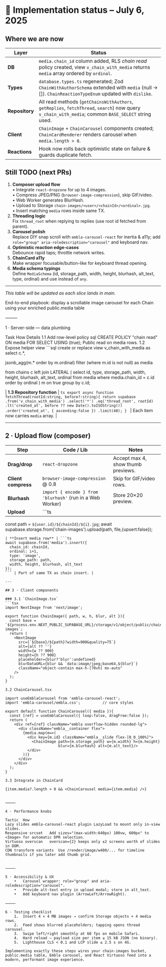 # 📝 Implementation status – July 6, 2025

## Where we are now

| Layer          | Status                                                                                                                                             |
| -------------- | -------------------------------------------------------------------------------------------------------------------------------------------------- |
| **DB**         | `media.chain_id` column added, RLS _chain read_ policy created, view `v_chain_with_media` returns `media` array ordered by `ordinal`.              |
| **Types**      | `database.types.ts` regenerated; Zod `ChainWithAuthorSchema` extended with `media` (null → []). `ChainReactionTypeEnum` updated with `dislike`.    |
| **Repository** | All read methods (`getChainsWithAuthors`, `getReplies`, `fetchThread`, `search`) now query `v_chain_with_media`; common `BASE_SELECT` string used. |
| **Client**     | `ChainImage` + `ChainCarousel` components created; `ChainCardRenderer` renders carousel when `media.length > 0`.                                   |
| **Reactions**  | Hook now rolls back optimistic state on failure & guards duplicate fetch.                                                                          |

## Still TODO (next PRs)

1. **Composer upload flow**  
   • Integrate `react-dropzone` for up to 4 images.  
   • Compress JPEG/PNG (`browser-image-compression`), skip GIF/video.  
   • Web Worker generates BlurHash.  
   • Upload to Storage `chain-images/<user>/<chainId>/<ordinal>.jpg`.  
   • Insert matching `media` rows inside same TX.
2. **Threading logic**  
   Fix `thread_root` when replying to replies (use root id fetched from parent).
3. **Carousel polish**  
   Replace DIY snap scroll with `embla-carousel-react` for inertia & a11y; add `role="group" aria-roledescription="carousel"` and keyboard nav.
4. **Optimistic reaction edge-cases**  
   Debounce rapid taps; throttle network writes.
5. **ChainCard a11y**  
   Make wrapper focusable/button-like for keyboard thread opening.
6. **Media schema typings**  
   Define `MediaSchema` (id, storage_path, width, height, blurhash, alt_text, type, ordinal) and use instead of `any`.

---

_This table will be updated as each slice lands in main._

End-to-end playbook: display a scrollable image carousel for each Chain using your enriched public.media table

⸻

1 · Server-side — data plumbing

Task How Details
1.1 Add row-level policy sql CREATE POLICY "chain read" ON media FOR SELECT USING (true); Public read on media rows.
1.2 Expose helper view ```sql
create or replace view v_chain_with_media as
select c.\*,

jsonb_agg(m.\* order by m.ordinal) filter (where m.id is not null) as media

from chains c
left join LATERAL (
select id, type, storage_path, width, height, blurhash, alt_text, ordinal
from media
where media.chain_id = c.id
order by ordinal
) m on true
group by c.id;

| **1.3 Repository function** | `ts
export async function fetchThread(rootId:string, before?:string){
  return supabase
    .from('v_chain_with_media')
    .select('*')
    .eq('thread_root', rootId)
    .lt('created_at', before ?? new Date().toISOString())
    .order('created_at', { ascending:false })
    .limit(40);
}
` | Each item now carries `media` array. |

---

## 2 · Upload flow (composer)

| Step                | Code / Lib                                                | Notes                              |
| ------------------- | --------------------------------------------------------- | ---------------------------------- |
| **Drag/drop**       | `react-dropzone`                                          | Accept max 4, show thumb previews. |
| **Client compress** | `browser-image-compression` @ 0.8                         | Skip for GIF/video rows.           |
| **Blurhash**        | `import { encode } from 'blurhash'` (run in a Web Worker) | Store 20×20 preview.               |
| **Upload**          | ```ts                                                     |

const path = `${user.id}/${chainId}/${i}.jpg`;
await supabase.storage.from('chain-images').upload(path, file,{upsert:false});

````| |
| **Insert media row** | ```ts
await supabase.from('media').insert({
  chain_id: chainId,
  ordinal: i+1,
  type: 'image',
  storage_path: path,
  width, height, blurhash, alt_text
});
``` | Part of same TX as chain insert. |

---

## 3 · Client components

### 3.1 `ChainImage.tsx`
```tsx
import NextImage from 'next/image';

export function ChainImage({ path, w, h, blur, alt }){
  const base = `${process.env.NEXT_PUBLIC_SUPABASE_URL}/storage/v1/object/public/chain-images`;
  return (
    <NextImage
      src={`${base}/${path}?width=900&quality=75`}
      alt={alt ?? ''}
      width={w ?? 900}
      height={h ?? 900}
      placeholder={blur?'blur':undefined}
      blurDataURL={blur && `data:image/jpeg;base64,${blur}`}
      className="object-contain max-h-[70vh] mx-auto"
    />
  );
}

3.2 ChainCarousel.tsx

import useEmblaCarousel from 'embla-carousel-react';
import 'embla-carousel/embla.css';          // core styles

export default function ChainCarousel({ media }){
  const [ref] = useEmblaCarousel({ loop:false, dragFree:false });
  return (
    <div ref={ref} className="embla overflow-hidden rounded-lg">
      <div className="embla__container flex">
        {media.map(m=>(
          <div key={m.id} className="embla__slide flex-[0_0_100%]">
            <ChainImage path={m.storage_path} w={m.width} h={m.height}
                        blur={m.blurhash} alt={m.alt_text}/>
          </div>
        ))}
      </div>
    </div>
  );
}

3.3 Integrate in ChainCard

{item.media?.length > 0 && <ChainCarousel media={item.media} />}


⸻

4 · Performance knobs

Tactic	How
Lazy slides	embla-carousel-react plugin LazyLoad to mount only in-view slides.
Responsive srcset	Add sizes="(max-width:640px) 100vw, 600px" to <Image> for automatic DPR selection.
Virtuoso overscan	overscan={2} keeps only ±2 screens worth of slides in DOM.
CDN transform variants	Use /render/image/w400/... for timeline thumbnails if you later add thumb grid.


⸻

5 · Accessibility & UX
	•	Carousel wrapper: role="group" and aria-roledescription="carousel".
	•	Provide alt-text entry in upload modal; store in alt_text.
	•	Add keyboard nav plugin (ArrowLeft/ArrowRight).

⸻

6 · Testing checklist
	1.	Insert 4 × 4 MB images → confirm Storage objects + 4 media rows.
	2.	Feed shows blurred placeholders; tapping opens thread carousel.
	3.	Swipe left/right smoothly at 60 fps on mobile Safari.
	4.	Hard reload – payload size per item ≤ 15 kB JSON (no binary).
	5.	Lighthouse CLS < 0.1 and LCP slide ≤ 2.5 s on 4G.

Implementing exactly these steps wires your chain-images bucket, public.media table, Embla carousel, and React Virtuoso feed into a modern, performant image experience.
````
